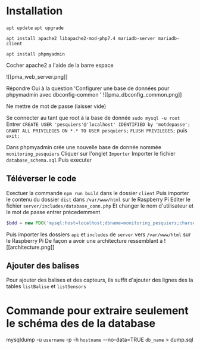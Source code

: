 # Installation
`apt update`
`apt upgrade`

`apt install apache2 libapache2-mod-php7.4 mariadb-server mariadb-client`

`apt install phpmyadmin`

Cocher apache2 a l'aide de la barre espace

![[pma_web_server.png]]

Répondre Oui à la question 'Configurer une base de données pour phpymadmin avec dbconfig-common '
![[pma_dbconfig_common.png]]

Ne mettre de mot de passe (laisser vide)

Se connecter au tant que root à la base de donnée
`sudo mysql -u root`
Entrer
`CREATE USER 'pesquiers'@'localhost' IDENTIFIED by 'motdepasse';`
`GRANT ALL PRIVILEGES ON *.* TO USER pesquiers;`
`FLUSH PRIVILEGES;`
puis `exit;`

Dans phpmyadmin crée une nouvelle base de donnée nommée
`monitoring_pesquiers`
Cliquer sur l'onglet `Importer`
Importer le fichier `database_schema.sql`
Puis executer

## Téléverser le code

Exectuer la commande `npm run build` dans le dossier `client`
Puis importer le contenu du dossier `dist` dans `/var/www/html` sur le Raspberry Pi
Editer le fichier `server/includes/database_conn.php`
Et changer le nom d'utilisateur et le mot de passe entrer précedemment
```php
$bdd = new PDO('mysql:host=localhost;dbname=monitoring_pesquiers;charset=utf8', 'username', 'motdepasse');
```
Puis importer les dossiers `api` et `includes` de `server` vers `/var/www/html` sur le Raspberry Pi
De façon a avoir une architecture ressemblant à 
![[architecture.png]]


## Ajouter des balises
Pour ajouter des balises et des capteurs, ils suffit d'ajouter des lignes des la tables `listBalise` et `listSensors`

# Commande pour extraire seulement le schéma des de la database

mysqldump -u `username` -p -h `hostname` --no-data=TRUE `db_name` > dump.sql
